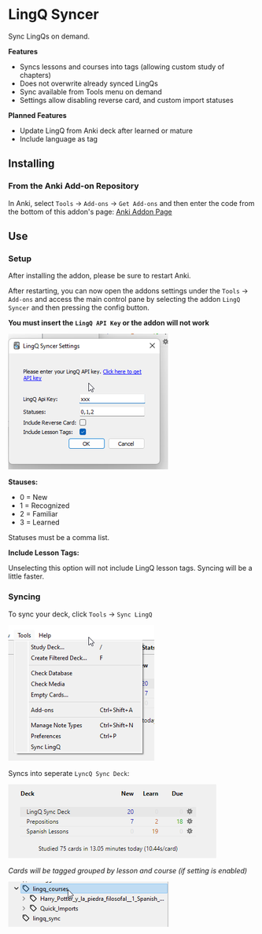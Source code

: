 
# LingQ Syncer
Sync LingQs on demand. 


**Features**

- Syncs lessons and courses into tags (allowing custom study of chapters)
- Does not overwrite already synced LingQs
- Sync available from Tools menu on demand
- Settings allow disabling reverse card, and custom import statuses

**Planned Features**
- Update LingQ from Anki deck after learned or mature
- Include language as tag

## Installing

### From the Anki Add-on Repository

In Anki, select `Tools` -> `Add-ons` -> `Get Add-ons` and then enter the code from the bottom of this addon's page: [Anki Addon Page](https://ankiweb.net/shared/info/98811431)

## Use

### Setup

After installing the addon, please be sure to restart Anki.

After restarting, you can now open the addons settings under the `Tools` -> `Add-ons` and access the main control pane by selecting the addon `LingQ Syncer` and then pressing the config button.

**You must insert the `LingQ API Key` or the addon will not work**

![img.png](imgs/img_3.png)

**Stauses:**
- 0 = New
- 1 = Recognized
- 2 = Familiar
- 3 = Learned

Statuses must be a comma list.

**Include Lesson Tags:**

Unselecting this option will not include LingQ lesson tags. Syncing will be a little faster.

### Syncing

To sync your deck, click `Tools` -> `Sync LingQ`

![img_2.png](imgs/img_2.png)

Syncs into seperate `LyncQ Sync Deck`:

![img.png](imgs/img.png)

*Cards will be tagged grouped by lesson and course (if setting is enabled)*

![img_1.png](imgs/img_1.png)



